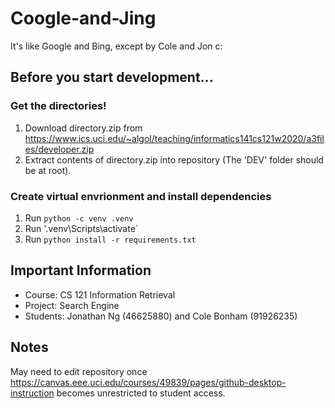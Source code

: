 # Coogle-and-Jing
It's like Google and Bing, except by Cole and Jon c:

## Before you start development...

### Get the directories!

1. Download directory.zip from https://www.ics.uci.edu/~algol/teaching/informatics141cs121w2020/a3files/developer.zip
2. Extract contents of directory.zip into repository (The 'DEV' folder should be at root).

### Create virtual envrionment and install dependencies

1. Run `python -c venv .venv`
2. Run '.venv\Scripts\activate`
3. Run `python install -r requirements.txt`

## Important Information

- Course: CS 121 Information Retrieval
- Project: Search Engine
- Students: Jonathan Ng (46625880) and Cole Bonham (91926235)

## Notes

May need to edit repository once https://canvas.eee.uci.edu/courses/49839/pages/github-desktop-instruction becomes unrestricted to student access.
